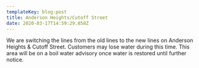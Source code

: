 ```yaml
---
templateKey: blog-post
title: Anderson Heights/Cutoff Street
date: 2020-03-17T14:59:29.858Z
---
```

We are switching the lines from the old lines to the new lines on Anderson Heights & Cutoff Street.  Customers may lose water during this time. This area will be on a boil water advisory once water is restored until further notice.
